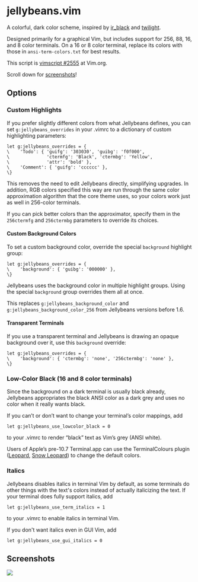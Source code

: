 jellybeans.vim
==============

A colorful, dark color scheme, inspired by [ir_black][] and [twilight][].

Designed primarily for a graphical Vim, but includes support for 256, 88, 16,
and 8 color terminals. On a 16 or 8 color terminal, replace its colors with
those in `ansi-term-colors.txt` for best results.

This script is [vimscript #2555][vimscript] at Vim.org.

Scroll down for [screenshots][ss-anchor]!

## Options

### Custom Highlights

If you prefer slightly different colors from what Jellybeans defines,
you can set `g:jellybeans_overrides` in your .vimrc to a dictionary of
custom highlighting parameters:

    let g:jellybeans_overrides = {
    \    'Todo': { 'guifg': '303030', 'guibg': 'f0f000',
    \              'ctermfg': 'Black', 'ctermbg': 'Yellow',
    \              'attr': 'bold' },
    \    'Comment': { 'guifg': 'cccccc' },
    \}

This removes the need to edit Jellybeans directly, simplifying
upgrades. In addition, RGB colors specified this way are run through
the same color approximation algorithm that the core theme uses, so
your colors work just as well in 256-color terminals.

If you can pick better colors than the approximator, specify them
in the `256ctermfg` and `256ctermbg` parameters to override
its choices.

#### Custom Background Colors

To set a custom background color, override the special
`background` highlight group:

    let g:jellybeans_overrides = {
    \    'background': { 'guibg': '000000' },
    \}

Jellybeans uses the background color in multiple highlight
groups. Using the special `background` group overrides them all
at once.

This replaces `g:jellybeans_background_color` and
`g:jellybeans_background_color_256` from Jellybeans versions
before 1.6.

#### Transparent Terminals

If you use a transparent terminal and Jellybeans is drawing an
opaque background over it, use this `background` override:

    let g:jellybeans_overrides = {
    \    'background': { 'ctermbg': 'none', '256ctermbg': 'none' },
    \}

### Low-Color Black (16 and 8 color terminals)

Since the background on a dark terminal is usually black already,
Jellybeans appropriates the black ANSI color as a dark grey and
uses no color when it really wants black.

If you can’t or don’t want to change your terminal’s color
mappings, add

    let g:jellybeans_use_lowcolor_black = 0

to your .vimrc to render “black” text as Vim’s grey (ANSI white).

Users of Apple’s pre-10.7 Terminal.app can use the TerminalColours
plugin ([Leopard][tc-leopard], [Snow Leopard][tc-snowleopard]) to
change the default colors.

### Italics

Jellybeans disables italics in terminal Vim by default, as some
terminals do other things with the text's colors instead of
actually italicizing the text. If your terminal does fully
support italics, add

    let g:jellybeans_use_term_italics = 1

to your .vimrc to enable italics in terminal Vim.

If you don't want italics even in GUI Vim, add

    let g:jellybeans_use_gui_italics = 0

## Screenshots

![][preview-ss]


[ir_black]: http://blog.infinitered.com/entries/show/6
[twilight]: http://www.vim.org/scripts/script.php?script_id=1677
[vimscript]: http://www.vim.org/scripts/script.php?script_id=2555
[tc-leopard]: http://ciaranwal.sh/2007/11/01/customising-colours-in-leopard-terminal
[tc-snowleopard]: http://github.com/timmfin/terminalcolours
[preview-ss]: http://nanotech.nanotechcorp.net/downloads/jellybeans-preview.png
[ss-anchor]: #screenshots
